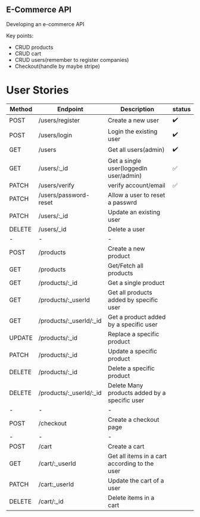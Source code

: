 ## E-Commerce API
Developing an e-commerce API

Key points:
- CRUD products
- CRUD cart
- CRUD users(remember to register companies)
- Checkout(handle by maybe stripe)

# User Stories
| Method | Endpoint | Description| status | 
| ------- | ------ | ------ | ----- | 
| POST | /users/register | Create a new user | ✔️ | 
| POST | /users/login | Login the existing user | ✔️ |
| GET | /users | Get all users(admin) | ✔️ |
| GET | /users/:_id | Get a single user(loggedIn user/admin) | ✅ |
| PATCH | /users/verify | verify account/email | ✅ |
| PATCH | /users/password-reset | Allow a user to reset a passwrd| 
| PATCH | /users/:_id | Update an existing user | 
| DELETE | /users/_id | Delete a user |
| - | - | - |
| POST | /products | Create a new product |
| GET | /products | Get/Fetch all products |
| GET | /products/:_id | Get a single product |
| GET |/products/:_userId | Get all products added by specific user |
| GET | /products/:_userId/:_id | Get a product added by a specific user |
| UPDATE | /products/:_id | Replace a specific product | 
| PATCH | /products/:_id | Update a specific product |
| DELETE | /products/:_id | Delete a specific product |
| DELETE | /products/:_userId/:_id | Delete Many products added by a specific user |
| - | - | - |
| POST | /checkout | Create a checkout page |
| - | - | - |
| POST | /cart | Create a cart |
| GET | /cart/:_userId | Get all items in a cart according to the user |
| PATCH | /cart:_userId | Update the cart of a user |
| DELETE | /cart/:_id | Delete items in a cart
